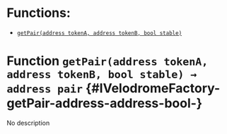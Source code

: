 

# Functions:
- [`getPair(address tokenA, address tokenB, bool stable)`](#IVelodromeFactory-getPair-address-address-bool-)



# Function `getPair(address tokenA, address tokenB, bool stable) → address pair` {#IVelodromeFactory-getPair-address-address-bool-}
No description





